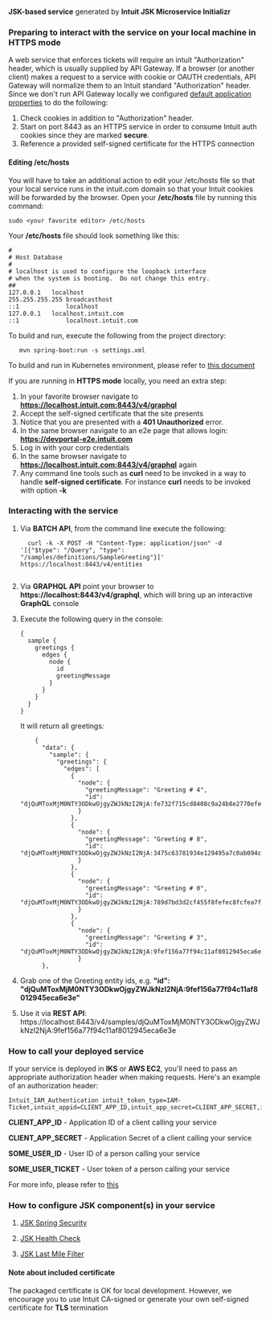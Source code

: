 **JSK-based service** generated by **Intuit JSK Microservice Initializr**
###  Preparing to interact with the service on your local machine in HTTPS mode
A web service that enforces tickets will require an intuit "Authorization" header, which is usually supplied by API
Gateway. If a browser (or another client) makes a request to a service with cookie or OAUTH credentials, API Gateway
will normalize them to an Intuit standard "Authorization" header. Since we don't run API Gateway locally we configured
[default application properties](src/main/resources/application-default.properties) to do the following:
1. Check cookies in addition to "Authorization" header.
2. Start on port 8443 as an HTTPS service in order to consume Intuit auth cookies since they are marked **secure**.
3. Reference a provided self-signed certificate for the HTTPS connection

#### Editing /etc/hosts
You will have to take an additional action to edit your /etc/hosts file so that your local service runs in the intuit.com
domain so that your Intuit cookies will be forwarded by the browser.
Open your **/etc/hosts** file by running this command:

```
sudo <your favorite editor> /etc/hosts

```

Your **/etc/hosts** file should look something like this:

```
#
# Host Database
#
# localhost is used to configure the loopback interface
# when the system is booting.  Do not change this entry.
##
127.0.0.1	localhost
255.255.255.255	broadcasthost
::1             localhost
127.0.0.1	localhost.intuit.com
::1             localhost.intuit.com

```

To build and run, execute the following from the project directory:
	
       mvn spring-boot:run -s settings.xml

To build and run in Kubernetes environment, please refer to [this document](KUBERNETESREADME.md)
	
If you are running in **HTTPS mode** locally, you need an extra step:

1. In your favorite browser navigate to **https://localhost.intuit.com:8443/v4/graphql**
2. Accept the self-signed certificate that the site presents
3. Notice that you are presented with a **401 Unauthorized** error.
4. In the same browser navigate to an e2e page that allows login: **https://devportal-e2e.intuit.com**
5. Log in with your corp credentials
6. In the same browser navigate to **https://localhost.intuit.com:8443/v4/graphql** again
7. Any command line tools such as **curl** need to be invoked in a way to handle **self-signed certificate**. For instance **curl** needs to be invoked with option **-k**
    
### Interacting with the service

1. Via **BATCH API**, from the command line execute the following:
    
    ```
	  curl -k -X POST -H "Content-Type: application/json" -d '[{"$type": "/Query", "type": "/samples/definitions/SampleGreeting"}]' https://localhost:8443/v4/entities
	  
    ```  

2. Via **GRAPHQL API** point your browser to **https://localhost:8443/v4/graphql**, which will bring up an interactive **GraphQL** console 
  
3. Execute the following query in the console:
    
	```
	{
	  sample {
		greetings {
		  edges {
			node {
			  id
			  greetingMessage
			}
		  }
		}
	  }
	}
	```
		
   It will return all greetings:
	   
	```
		{
		  "data": {
			"sample": {
			  "greetings": {
				"edges": [
				  {
					"node": {
					  "greetingMessage": "Greeting # 4",
					  "id": "djQuMToxMjM0NTY3ODkwOjgyZWJkNzI2NjA:fe732f715cd8408c9a24b8e2770efe14"
					}
				  },
				  {
					"node": {
					  "greetingMessage": "Greeting # 8",
					  "id": "djQuMToxMjM0NTY3ODkwOjgyZWJkNzI2NjA:3475c63781934e129495a7c0ab094cf2"
					}
				  },
				  {
					"node": {
					  "greetingMessage": "Greeting # 0",
					  "id": "djQuMToxMjM0NTY3ODkwOjgyZWJkNzI2NjA:789d7bd3d2cf455f8fefec8fcfea7fa3"
					}
				  },
				  {
					"node": {
					  "greetingMessage": "Greeting # 3",
					  "id": "djQuMToxMjM0NTY3ODkwOjgyZWJkNzI2NjA:9fef156a77f94c11af8012945eca6e3e"
					}
          },
	```	

4. Grab one of the Greeting entity ids, e.g. **"id": "djQuMToxMjM0NTY3ODkwOjgyZWJkNzI2NjA:9fef156a77f94c11af8012945eca6e3e"**	

5. Use it via **REST API**: https://localhost:8443/v4/samples/djQuMToxMjM0NTY3ODkwOjgyZWJkNzI2NjA:9fef156a77f94c11af8012945eca6e3e

### How to call your deployed service

If your service is deployed in **IKS** or **AWS EC2**, you'll need to pass an appropriate authorization header when making requests. Here's an example of an authorization header:

```
Intuit_IAM_Authentication intuit_token_type=IAM-Ticket,intuit_appid=CLIENT_APP_ID,intuit_app_secret=CLIENT_APP_SECRET,intuit_userid=SOME_USER_ID,intuit_realmid=SOME_REALM_ID,intuit_token=SOME_USER_TICKET
```
**CLIENT\_APP\_ID** - Application ID of a client calling your service

**CLIENT\_APP\_SECRET** - Application Secret of a client calling your service

**SOME\_USER\_ID** - User ID of a person calling your service

**SOME\_USER\_TICKET** - User token of a person calling your service

For more info, please refer to [this](https://devportal.intuit.com/a1/index.html?legacy#/main/cookbook/cookbook/?page=955_Appendix_Sending_Authenticated_Requests%2FSending_a_Request_Using_PrivateAuth)


### How to configure JSK component(s) in your service

1. [JSK Spring Security](https://github.intuit.com/java-service-kit/jsk-spring-security) 

2. [JSK Health Check](https://github.intuit.com/java-service-kit/jsk-servlet-health)

3. [JSK Last Mile Filter](https://github.intuit.com/java-service-kit/jsk-servlet-gateway-lastmile-filter/tree/master)

#### Note about included certificate

The packaged certificate is OK for local development. However, we encourage you to use Intuit CA-signed or generate your own self-signed certificate for **TLS** termination

